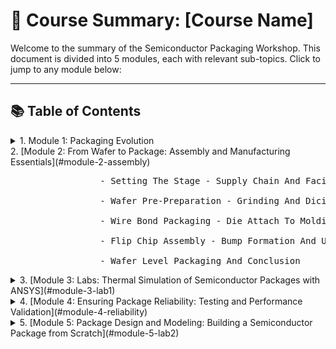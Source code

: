 # 📘 Course Summary: [Course Name]

Welcome to the summary of the Semiconductor Packaging Workshop. This document is divided into 5 modules, each with relevant sub-topics. Click to jump to any module below:

---

## 📚 Table of Contents

<details>
<summary>1. Module 1: Packaging Evolution</summary>

🔗 [Go to Module 1](#module-1-packaging-evolution-from-basics-to-3d-integration)

- Introduction to Semiconductor Packaging  
- Package Requirements and Foundational Types  
- Evolving Architectures (Single to Multi-Chip)  
- 2.5D/3D Packaging Approaches  
- Comparative Analysis  

</details>
<summary> 2. [Module 2: From Wafer to Package: Assembly and Manufacturing Essentials](#module-2-assembly)</summary>
               <pre>
                 - Setting The Stage - Supply Chain And Facilities  <br>
                 - Wafer Pre-Preparation - Grinding And Dicing  <br>
                 - Wire Bond Packaging - Die Attach To Molding  <br>
                 - Flip Chip Assembly - Bump Formation And Underfill <br>  
                 - Wafer Level Packaging And Conclusion  </pre>
   </details>
<details> 
<summary> 3. [Module 3: Labs: Thermal Simulation of Semiconductor Packages with ANSYS](#module-3-lab1)</summary>
   <pre>
                 - Introduction And Getting Started With ANSYS Electronics Desktop  <br>
                 - Setting Up A Flip-Chip BGA Package  <br>
                 - Material Definitions And Thermal Power Sources <br> 
                 - Meshing And Running The Thermal Analysis  <br>
                 - Viewing Results And Exploring Other Package Types <br> 
</pre>
</details>

<details> 
   <summary> 4. [Module 4: Ensuring Package Reliability: Testing and Performance Validation](#module-4-reliability)</summary>
               <pre>
                 - Introduction to Package Testing and Electrical Functionality Checks <br>
                 - Reliability and Performance Testing of Semiconductor Packages      
               </pre>
</details>
<details>
<summary> 5. [Module 5: Package Design and Modeling: Building a Semiconductor Package from Scratch](#module-5-lab2) </summary>
                <pre>
                  - Introduction to Package Cross-Section Modeling in ANSYS Electronics Desktop (AEDT) <br>
                  - Creating the Die and Substrate in AEDT <br>
                  - Adding Die Attach Material and Bond Pads <br>
                  - Wire Bond Creation and Material Assignment <br>
                  - Applying Mold Compound and Finalizing the Package Model
                </pre>

## 🧠 Module 1: Packaging Evolution: From Basics to 3D Integration

### 🔹 1.1 What is [Topic]?

Text description here...

![Intro Image](assets/module1-img1.png)

### 🔹 1.2 Course Goals

- Learn X
- Understand Y

---

## 🏭 Module 2: Fr om Wafer to Package: Assembly and Manufacturing Essentials

### 🔹 2.1 Key Concept A

Explain...

![Diagram](assets/module2-diagram.jpg)

### 🔹 2.2 Key Concept B

Bullet points, explanations, etc.

---

## 💻 Module 3: Labs: Thermal Simulation of Semiconductor Packages with ANSYS

### 🔹 3.1 Example 1: [Tool/Platform]

Code snippet or image.

---

## 🚀 Module 4: Ensuring Package Reliability: Testing and Performance Validation

...

---

## ✅ Module 5: Package Design and Modeling: Building a Semiconductor Package from Scratch

- Final concepts
- Key takeaways
